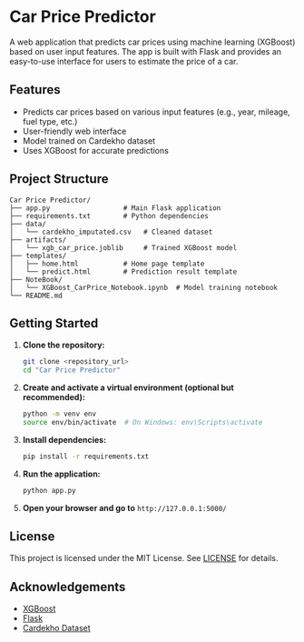 # Car Price Predictor

A web application that predicts car prices using machine learning (XGBoost) based on user input features. The app is built with Flask and provides an easy-to-use interface for users to estimate the price of a car.

## Features

- Predicts car prices based on various input features (e.g., year, mileage, fuel type, etc.)
- User-friendly web interface
- Model trained on Cardekho dataset
- Uses XGBoost for accurate predictions

## Project Structure

```
Car Price Predictor/
├── app.py                  # Main Flask application
├── requirements.txt        # Python dependencies
├── data/
│   └── cardekho_imputated.csv   # Cleaned dataset
├── artifacts/
│   └── xgb_car_price.joblib     # Trained XGBoost model
├── templates/
│   ├── home.html           # Home page template
│   └── predict.html        # Prediction result template
├── NoteBook/
│   └── XGBoost_CarPrice_Notebook.ipynb  # Model training notebook
└── README.md
```

## Getting Started

1. **Clone the repository:**
    ```bash
    git clone <repository_url>
    cd "Car Price Predictor"
    ```

2. **Create and activate a virtual environment (optional but recommended):**
    ```bash
    python -m venv env
    source env/bin/activate  # On Windows: env\Scripts\activate
    ```

3. **Install dependencies:**
    ```bash
    pip install -r requirements.txt
    ```

4. **Run the application:**
    ```bash
    python app.py
    ```

5. **Open your browser and go to** `http://127.0.0.1:5000/`

## License

This project is licensed under the MIT License. See [LICENSE](LICENSE) for details.

## Acknowledgements

- [XGBoost](https://xgboost.ai/)
- [Flask](https://flask.palletsprojects.com/)
- [Cardekho Dataset](https://www.cardekho.com/)